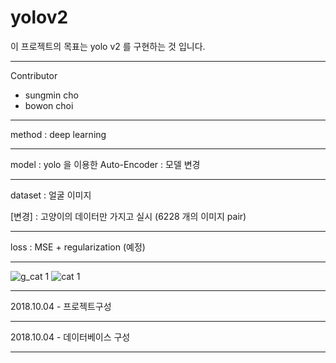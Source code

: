 # yolov2
이 프로젝트의 목표는 yolo v2 를 구현하는 것 입니다.
- - -
Contributor
- sungmin cho
- bowon choi
---
method : deep learning
- - -
model : yolo 을 이용한 Auto-Encoder : 모델 변경
- - -
dataset : 얼굴 이미지

[변경] : 고양이의 데이터만 가지고 실시 (6228 개의 이미지 pair)
***
loss : MSE + regularization (예정)
***
![g_cat 1](https://user-images.githubusercontent.com/18729104/45923723-88d41e80-bf28-11e8-8944-4450ebb0be21.jpg)
![cat 1](https://user-images.githubusercontent.com/18729104/45923706-12cfb780-bf28-11e8-8642-139ba7b07038.jpg)
- - -
2018.10.04 - 프로젝트구성
***
2018.10.04 - 데이터베이스 구성
* * *
